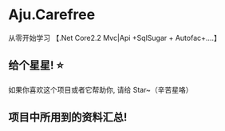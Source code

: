 # Aju.Carefree
从零开始学习 【.Net Core2.2 Mvc|Api +SqlSugar + Autofac+....】

## 给个星星! ⭐️
如果你喜欢这个项目或者它帮助你, 请给 Star~（辛苦星咯）


## 项目中所用到的资料汇总!
 